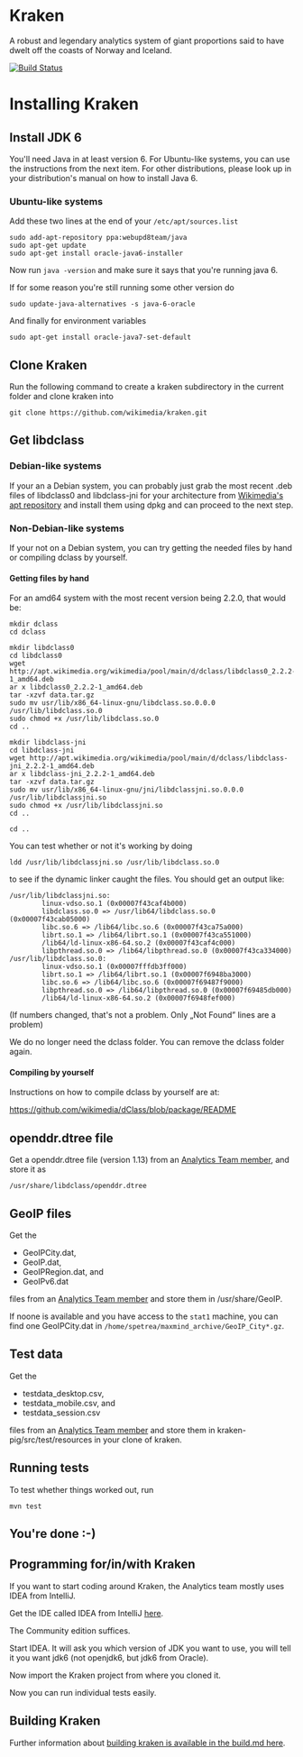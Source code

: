 # Kraken

A robust and legendary analytics system of giant proportions said to have dwelt off the coasts of Norway and Iceland.

[![Build Status](https://travis-ci.org/wikimedia/kraken.png)](https://travis-ci.org/wikimedia/kraken)

# Installing Kraken

## Install JDK 6

You'll need Java in at least version 6. For Ubuntu-like systems, you can use the instructions from the next item. For other distributions, please look up in your distribution's manual on how to install Java 6.

### Ubuntu-like systems

Add these two lines at the end of your `/etc/apt/sources.list`

    sudo add-apt-repository ppa:webupd8team/java
    sudo apt-get update
    sudo apt-get install oracle-java6-installer

Now run `java -version` and make sure it says that you're running java 6.

If for some reason you're still running some other version do 

    sudo update-java-alternatives -s java-6-oracle

And finally for environment variables

    sudo apt-get install oracle-java7-set-default

## Clone Kraken

Run the following command to create a kraken subdirectory in the current folder and clone kraken into

    git clone https://github.com/wikimedia/kraken.git

## Get libdclass

### Debian-like systems

If your an a Debian system, you can probably just grab the most recent .deb files of libdclass0 and libdclass-jni for your architecture from [Wikimedia's apt repository](http://apt.wikimedia.org/wikimedia/pool/main/d/dclass/) and install them using dpkg and can proceed to the next step.

### Non-Debian-like systems

If your not on a Debian system, you can try getting the needed files by hand or compiling dclass by yourself.

#### Getting files by hand

For an amd64 system with the most recent version being 2.2.0,
that would be:

    mkdir dclass
    cd dclass

    mkdir libdclass0
    cd libdclass0
    wget http://apt.wikimedia.org/wikimedia/pool/main/d/dclass/libdclass0_2.2.2-1_amd64.deb
    ar x libdclass0_2.2.2-1_amd64.deb
    tar -xzvf data.tar.gz
    sudo mv usr/lib/x86_64-linux-gnu/libdclass.so.0.0.0 /usr/lib/libdclass.so.0
    sudo chmod +x /usr/lib/libdclass.so.0
    cd ..

    mkdir libdclass-jni
    cd libdclass-jni
    wget http://apt.wikimedia.org/wikimedia/pool/main/d/dclass/libdclass-jni_2.2.2-1_amd64.deb
    ar x libdclass-jni_2.2.2-1_amd64.deb
    tar -xzvf data.tar.gz
    sudo mv usr/lib/x86_64-linux-gnu/jni/libdclassjni.so.0.0.0 /usr/lib/libdclassjni.so
    sudo chmod +x /usr/lib/libdclassjni.so
    cd ..

    cd ..

You can test whether or not it's working by doing

    ldd /usr/lib/libdclassjni.so /usr/lib/libdclass.so.0

to see if the dynamic linker caught the files. You should get an output like:

    /usr/lib/libdclassjni.so:
            linux-vdso.so.1 (0x00007f43caf4b000)
            libdclass.so.0 => /usr/lib64/libdclass.so.0 (0x00007f43cab05000)
            libc.so.6 => /lib64/libc.so.6 (0x00007f43ca75a000)
            librt.so.1 => /lib64/librt.so.1 (0x00007f43ca551000)
            /lib64/ld-linux-x86-64.so.2 (0x00007f43caf4c000)
            libpthread.so.0 => /lib64/libpthread.so.0 (0x00007f43ca334000)
    /usr/lib/libdclass.so.0:
            linux-vdso.so.1 (0x00007fffdb3ff000)
            librt.so.1 => /lib64/librt.so.1 (0x00007f6948ba3000)
            libc.so.6 => /lib64/libc.so.6 (0x00007f69487f9000)
            libpthread.so.0 => /lib64/libpthread.so.0 (0x00007f69485db000)
            /lib64/ld-linux-x86-64.so.2 (0x00007f6948fef000)

(If numbers changed, that's not a problem. Only „Not Found” lines are a problem)

We do no longer need the dclass folder. You can remove the dclass folder again.

#### Compiling by yourself

Instructions on how to compile dclass by yourself are at:

https://github.com/wikimedia/dClass/blob/package/README

## openddr.dtree file

Get a openddr.dtree file (version 1.13) from an [Analytics Team member](http://www.mediawiki.org/wiki/Analytics), and store it as

    /usr/share/libdclass/openddr.dtree

## GeoIP files

Get the

* GeoIPCity.dat,
* GeoIP.dat,
* GeoIPRegion.dat, and
* GeoIPv6.dat

files from an [Analytics Team member](http://www.mediawiki.org/wiki/Analytics) and store them in /usr/share/GeoIP.

If noone is available and you have access to the `stat1` machine, you can find one GeoIPCity.dat in `/home/spetrea/maxmind_archive/GeoIP_City*.gz`.

## Test data

Get the

* testdata_desktop.csv,
* testdata_mobile.csv, and
* testdata_session.csv

files from an [Analytics Team member](http://www.mediawiki.org/wiki/Analytics) and store them in kraken-pig/src/test/resources in your clone of kraken.

## Running tests

To test whether things worked out, run

    mvn test

## You're done :-)

## Programming for/in/with Kraken

If you want to start coding around Kraken, the Analytics team mostly uses IDEA from IntelliJ.

Get the IDE called IDEA from IntelliJ [here](http://www.jetbrains.com/idea/).

The Community edition suffices.

Start IDEA. It will ask you which version of JDK you want to use, you will tell it you want jdk6 (not openjdk6, but jdk6 from Oracle).

Now import the Kraken project from where you cloned it.

Now you can run individual tests easily.

Building Kraken
---------------

Further information about [building kraken is available in the build.md here](https://github.com/wikimedia/kraken/blob/master/build.md).
